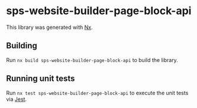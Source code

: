 # sps-website-builder-page-block-api

This library was generated with [Nx](https://nx.dev).

## Building

Run `nx build sps-website-builder-page-block-api` to build the library.

## Running unit tests

Run `nx test sps-website-builder-page-block-api` to execute the unit tests via [Jest](https://jestjs.io).

